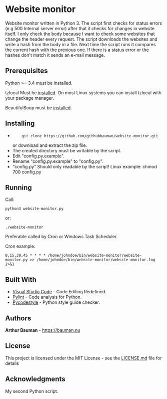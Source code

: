 # Website monitor

Website monitor written in Python 3. The script first checks for status errors (e.g 500 Internal server error) after that it checks for changes in website itself. I only check the body because I want to check some websites that change the header every request. The script downloads the websites and write a hash from the body in a file. Next time the script runs it compares the current hash with the previous one. If there is a status error or the hashes don't match it sends an e-mail message.


## Prerequisites

Python >= 3.4 must be installed.

tzlocal Must be [installed](https://pypi.org/project/tzlocal/).
On most Linux systems you can install tzlocal with your package manager.

BeautifulSoup must be [installed](https://www.crummy.com/software/BeautifulSoup/bs4/doc/#installing-beautiful-soup).


## Installing

*         git clone https://github.com/githubbauman/website-monitor.git
   or download and extract the zip file.
* The created directory must be writable by the script.
* Edit "config.py.example".
* Rename "config.py.example" to "config<span>.</span>py".
* "config<span>.</span>py" Should only readable by the script! 
   Linux example:
         chmod 700 config<span>.</span>py


## Running

Call:

```
python3 website-monitor.py
```
or:
```
./website-monitor
```

Preferable called by Cron or Windows Task Scheduler.

Cron example:
```
0,15,30,45 * * * * /home/johndoe/bin/website-monitor/website-monitor.py >> /home/johndoe/bin/website-monitor/website-monitor.log 2>&1
```

## Built With

* [Visual Studio Code](https://code.visualstudio.com/) - Code Editing Redefined.
* [Pylint](https://www.pylint.org/) - Code analysis for Python.
* [Pycodestyle](https://github.com/PyCQA/pycodestyle) - Python style guide checker.


## Authors

**Arthur Bauman** - https://bauman.nu


## License

This project is licensed under the MIT License - see the [LICENSE.md](LICENSE.md) file for details


## Acknowledgments

My second Python script.